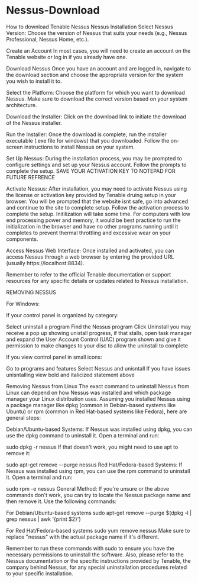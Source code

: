# Nessus-Download
How to download Tenable Nessus
Nessus Installation
Select Nessus Version:
Choose the version of Nessus that suits your needs (e.g., Nessus Professional, Nessus Home, etc.).

Create an Account
In most cases, you will need to create an account on the Tenable website or log in if you already have one.

Download Nessus
Once you have an account and are logged in, navigate to the download section and choose the appropriate version for the system you wish to install it to.

Select the Platform:
Choose the platform for which you want to download Nessus. Make sure to download the correct version based on your system architecture.

Download the Installer:
Click on the download link to initiate the download of the Nessus installer.

Run the Installer:
Once the download is complete, run the installer executable (.exe file for windows) that you downloaded. Follow the on-screen instructions to install Nessus on your system.

Set Up Nessus:
During the installation process, you may be prompted to configure settings and set up your Nessus account. Follow the prompts to complete the setup. SAVE YOUR ACTIVATION KEY TO NOTEPAD FOR FUTURE REFRENCE

Activate Nessus:
After installation, you may need to activate Nessus using the license or activation key provided by Tenable druing setup in your browser. You will be prompted that the website isnt safe, go into advanced and continue to the site to complete setup. Follow the activation process to complete the setup. Initilization will take some time. For computers with low end processing power and memory, it would be best practice to run the initialization in the browser and have no other programs running until it completes to prevent thermal throttling and excessive wear on your components.

Access Nessus Web Interface:
Once installed and activated, you can access Nessus through a web browser by entering the provided URL (usually https://localhost:8834).

Remember to refer to the official Tenable documentation or support resources for any specific details or updates related to Nessus installation.

REMOVING NESSUS

For Windows:

If your control panel is organized by category:

Select uninstall a program
Find the Nessus program
Click Uninstall
you may receive a pop up showing unistall progress, if that stalls, open task manager and expand the User Account Control (UAC) program shown and give it permission to make changes to your disc to allow the uninstall to complete

If you view control panel in small icons:

Go to programs and features
Select Nessus and unisntall
If you have issues unisntalling view bold and italicized statement above

Removing Nessus from Linux
The exact command to uninstall Nessus from Linux can depend on how Nessus was installed and which package manager your Linux distribution uses. Assuming you installed Nessus using a package manager like dpkg (common in Debian-based systems like Ubuntu) or rpm (common in Red Hat-based systems like Fedora), here are general steps:

Debian/Ubuntu-based Systems:
If Nessus was installed using dpkg, you can use the dpkg command to uninstall it. Open a terminal and run:

sudo dpkg -r nessus
If that doesn't work, you might need to use apt to remove it:

sudo apt-get remove --purge nessus
Red Hat/Fedora-based Systems:
If Nessus was installed using rpm, you can use the rpm command to uninstall it. Open a terminal and run:

sudo rpm -e nessus
General Method:
If you're unsure or the above commands don't work, you can try to locate the Nessus package name and then remove it. Use the following commands:

For Debian/Ubuntu-based systems
sudo apt-get remove --purge $(dpkg -l | grep nessus | awk '{print $2}')

For Red Hat/Fedora-based systems
sudo yum remove nessus
Make sure to replace "nessus" with the actual package name if it's different.

Remember to run these commands with sudo to ensure you have the necessary permissions to uninstall the software. Also, please refer to the Nessus documentation or the specific instructions provided by Tenable, the company behind Nessus, for any special uninstallation procedures related to your specific installation.
